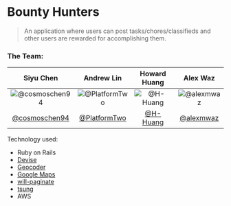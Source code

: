 # Bounty Hunters
> An application where users can post tasks/chores/classifieds and other users are rewarded for accomplishing them.

### The Team:
| Siyu Chen | Andrew Lin | Howard Huang | Alex Waz |
| :-: | :-: | :-: | :-: |
| ![][siyu] | ![][andrew] | ![][howard] | ![][alex] |
| [@cosmoschen94](https://github.com/cosmoschen94) | [@PlatformTwo](https://github.com/PlatformTwo) | [@H-Huang](https://github.com/H-Huang) | [@alexmwaz](https://github.com/alexmwaz) |

[siyu]: ./photos/siyu.png "@cosmoschen94"
[andrew]: ./photos/andrew.png "@PlatformTwo"
[howard]: ./photos/howard.png "@H-Huang"
[alex]: ./photos/alex.png "@alexmwaz"

Technology used:
* Ruby on Rails
* [Devise](https://github.com/plataformatec/devise)
* [Geocoder](http://www.rubygeocoder.com/)
* [Google Maps](https://developers.google.com/maps/)
* [will-paginate](https://github.com/mislav/will_paginate)
* [tsung](http://tsung.erlang-projects.org/)
* AWS
